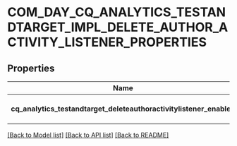 # COM_DAY_CQ_ANALYTICS_TESTANDTARGET_IMPL_DELETE_AUTHOR_ACTIVITY_LISTENER_PROPERTIES

## Properties
Name | Type | Description | Notes
------------ | ------------- | ------------- | -------------
**cq_analytics_testandtarget_deleteauthoractivitylistener_enabled** | [**CONFIG_NODE_PROPERTY_BOOLEAN**](configNodePropertyBoolean.md) |  | [optional] [default to null]

[[Back to Model list]](../README.md#documentation-for-models) [[Back to API list]](../README.md#documentation-for-api-endpoints) [[Back to README]](../README.md)


